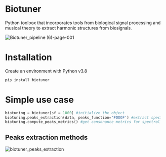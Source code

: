 
# Biotuner
Python toolbox that incorporates tools from biological signal processing and musical theory to extract harmonic structures from biosignals.

![Biotuner_pipeline (6)-page-001](https://user-images.githubusercontent.com/49297774/153693263-90c1e49e-a8c0-4a93-8219-491d1ede32e1.jpg)

# Installation

Create an environment with Python v3.8
```python
pip install biotuner
```

# Simple use case

```python
biotuning = biotuner(sf = 1000) #initialize the object
biotuning.peaks_extraction(data, peaks_function='FOOOF') #extract spectral peaks
biotuning.compute_peaks_metrics() #get consonance metrics for spectral peaks

```

## Peaks extraction methods

![biotuner_peaks_extraction](https://user-images.githubusercontent.com/49297774/156813349-ddcd40d0-57c9-41f2-b62a-7cbb4213e515.jpg)
